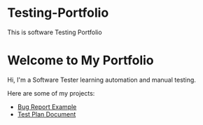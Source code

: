 # Testing-Portfolio
This is software Testing Portfolio 
<!DOCTYPE html>
<html>
<head>
    <title>My Testing Portfolio</title>
</head>
<body>
    <h1>Welcome to My Portfolio</h1>
    <p>Hi, I'm a Software Tester learning automation and manual testing.</p>
    <p>Here are some of my projects:</p>
    <ul>
        <li><a href="#">Bug Report Example</a></li>
        <li><a href="#">Test Plan Document</a></li>
    </ul>
</body>
</html>

